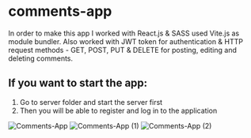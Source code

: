 # comments-app

In order to make this app I worked with React.js & SASS used Vite.js as module bundler. Also worked with JWT token for authentication & HTTP request methods - GET, POST, PUT & DELETE for posting, editing and deleting comments.

## If you want to start the app:

1. Go to server folder and start the server first
2. Then you will be able to register and log in to the application

![Comments-App](https://user-images.githubusercontent.com/110178135/216346160-c6fb201c-74f2-4c32-b840-7994467f4fd5.png)
![Comments-App (1)](https://user-images.githubusercontent.com/110178135/216346175-3403de0f-21ff-4d24-bf4b-7f51b22026cc.png)
![Comments-App (2)](https://user-images.githubusercontent.com/110178135/216346182-d74ab9c1-a623-457f-9abf-72828e52a558.png)
